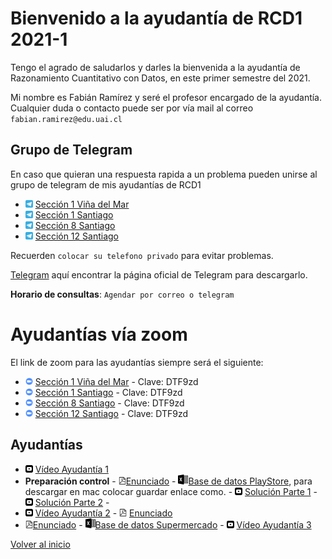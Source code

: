 [//]: <> (RCD1-2021-1)
# Bienvenido a la ayudantía de RCD1 2021-1
Tengo el agrado de saludarlos y darles la bienvenida a la ayudantía de Razonamiento Cuantitativo con Datos, en este primer semestre del 2021. 

Mi nombre es Fabián Ramírez y seré el profesor encargado de la ayudantía. Cualquier duda o contacto puede ser por vía mail al correo `fabian.ramirez@edu.uai.cl`

## Grupo de Telegram
En caso que quieran una respuesta rapida a un problema pueden unirse al grupo de telegram de mis ayudantías de RCD1
* <img src="telegram_logo.svg" alt="drawing" width="12"/> [Sección 1 Viña del Mar](https://t.me/joinchat/dhtQ9qNQOzYzOWYx)
* <img src="telegram_logo.svg" alt="drawing" width="12"/> [Sección 1 Santiago](https://t.me/joinchat/Vq98bqmlmgpjZjJh)
* <img src="telegram_logo.svg" alt="drawing" width="12"/> [Sección 8 Santiago](
https://t.me/joinchat/rIekbIWiGbQ1OGMx)
* <img src="telegram_logo.svg" alt="drawing" width="12"/> [Sección 12 Santiago](https://t.me/joinchat/WIPEPqDp589hZjIx)

Recuerden `colocar su telefono privado` para evitar problemas. 

[Telegram](https://desktop.telegram.org/) aquí encontrar la página oficial de Telegram para descargarlo.

**Horario de consultas**: `Agendar por correo o telegram`

# Ayudantías vía zoom

El link de zoom para las ayudantías siempre será el siguiente:
* <img src="zoom_logo.svg" alt="drawing" width="12"/> [Sección 1 Viña del Mar](https://zoom.us/j/5037743902) - Clave: DTF9zd
* <img src="zoom_logo.svg" alt="drawing" width="12"/> [Sección 1 Santiago](https://zoom.us/j/5037743902) - Clave: DTF9zd
* <img src="zoom_logo.svg" alt="drawing" width="12"/> [Sección 8 Santiago](https://zoom.us/j/5037743902) - Clave: DTF9zd
* <img src="zoom_logo.svg" alt="drawing" width="12"/> [Sección 12 Santiago](https://zoom.us/j/5037743902) - Clave: DTF9zd

## Ayudantías 

* <img src="yt_logo.svg" alt="drawing" width="12"/> [Vídeo Ayudantía 1](https://youtu.be/lb69f8Mq3to) 
* **Preparación control** - <img src="pdf_logo.svg" alt="drawing" width="12"/>[Enunciado](https://docs.google.com/document/d/1UnmikzCpzGBNfLw8KyU36QKvTHhSDUgI?rtpof=true&authuser=fabian.ramirez%40sansano.usm.cl&usp=drive_fs) - <img src="excel_logo.svg" alt="drawing" width="16"/>[Base de datos PlayStore](https://drive.google.com/open?id=1UnlD7CkCPUJWdpvG1UElHnhs1k_kj6Kv&authuser=fabian.ramirez%40sansano.usm.cl&usp=drive_fs), para descargar en mac colocar guardar enlace como. - <img src="yt_logo.svg" alt="drawing" width="12"/> [Solución Parte 1](https://youtu.be/1Pf54RWUL8w) -  <img src="yt_logo.svg" alt="drawing" width="12"/> [Solución Parte 2](https://youtu.be/uzEHp3XdimE) - 
* <img src="yt_logo.svg" alt="drawing" width="12"/> [Vídeo Ayudantía 2](https://youtu.be/qyW5Q8IrGYc) - <img src="pdf_logo.svg" alt="drawing" width="12"/> [Enunciado](https://docs.google.com/document/d/1Ux4GQElnGYnLeCVC1tQmdX6q6jbGCWSW?rtpof=true&authuser=fabian.ramirez%40sansano.usm.cl&usp=drive_fs)
* <img src="pdf_logo.svg" alt="drawing" width="12"/>[Enunciado](https://docs.google.com/document/d/1-Ypxeu389UK4gUkJ5vJt51Cg5yzNkoGK?rtpof=true&authuser=fabian.ramirez%40sansano.usm.cl&usp=drive_fs) - <img src="excel_logo.svg" alt="drawing" width="16"/>[Base de datos Supermercado](https://docs.google.com/spreadsheets/d/1-SpViucra61U8fRbIBiRVL-22x4WQBoe?rtpof=true&authuser=fabian.ramirez%40sansano.usm.cl&usp=drive_fs) - <img src="yt_logo.svg" alt="drawing" width="12"/> [Vídeo Ayudantía 3]() 

[Volver al inicio](https://fabimath.github.io/Fabimath/)